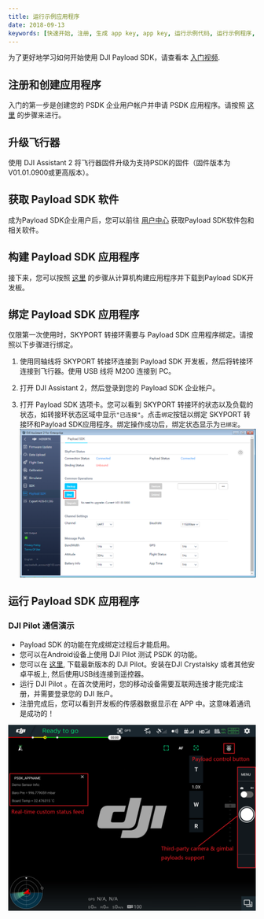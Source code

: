 ```yaml
---
title: 运行示例应用程序
date: 2018-09-13
keywords: [快速开始, 注册, 生成 app key, app key, 运行示例代码, 运行示例程序, 绑定, 示例]
---
```


为了更好地学习如何开始使用 DJI Payload SDK，请查看本  <a href="https://www.skypixel.com/videos/payload-sdk-payload-sdk" target="_blank">入门视频</a>.

## 注册和创建应用程序

入门的第一步是创建您的 PSDK 企业用户帐户并申请 PSDK 应用程序。请按照 [这里](https://developer.dji.com/payload-sdk/apply) 的步骤来进行。


## 升级飞行器
使用 DJI Assistant 2 将飞行器固件升级为支持PSDK的固件（固件版本为V01.01.0900或更高版本）。

## 获取 Payload SDK 软件
成为Payload SDK企业用户后，您可以前往 [用户中心](https://developer.dji.com/user/apps/#all) 获取Payload SDK软件包和相关软件。

## 构建 Payload SDK 应用程序

接下来，您可以按照 [这里](../development-workflow/build-application.html) 的步骤从计算机构建应用程序并下载到Payload SDK开发板。

## 绑定 Payload SDK 应用程序
仅限第一次使用时，SKYPORT 转接环需要与 Payload SDK 应用程序绑定。请按照以下步骤进行绑定。

1. 使用同轴线将 SKYPORT 转接环连接到 Payload SDK 开发板，然后将转接环连接到飞行器。使用 USB 线将 M200 连接到 PC。

2. 打开 DJI Assistant 2，然后登录到您的 Payload SDK 企业帐户。

3. 打开 Payload SDK 选项卡。您可以看到 SKYPORT 转接环的状态以及负载的状态，如转接环状态区域中显示`"已连接"`。点击`绑定`按钮以绑定 SKYPORT 转接环和Payload SDK应用程序。绑定操作成功后，绑定状态显示为`已绑定`。
![](../images/quick-start/assistant_blind.png)

## 运行 Payload SDK 应用程序

### DJI Pilot 通信演示

- Payload SDK 的功能在完成绑定过程后才能启用。 
- 您可以在Android设备上使用 DJI Pilot 测试 PSDK 的功能。 
- 您可以在 [这里](http://dl.djicdn.com/djipilot-official.apk), 下载最新版本的 DJI Pilot。安装在DJI Crystalsky 或者其他安卓平板上, 然后使用USB线连接到遥控器。 
- 运行 DJI Pilot 。在首次使用时，您的移动设备需要互联网连接才能完成注册，并需要登录您的 DJI 账户。
- 注册完成后，您可以看到开发板的传感器数据显示在 APP 中。这意味着通讯是成功的！

![](../images/introduction/psdk_introduction/pilot_main.png)
